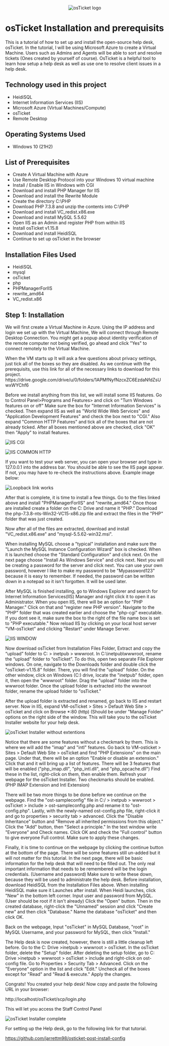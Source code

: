 <p align="center">
<img src="https://i.imgur.com/Clzj7Xs.png" alt="osTicket logo"/>
</p>
<h1>osTicket Installation and prerequisits</h1>
This is a tutorial of how to set up and install the open-source help desk, osTicket. In the tutorial, I will be using Microsoft Azure to create a Virtual Machine. Users such as Admins and Agents will be able to sort and resolve tickets (Ones created by yourself of course). OsTicket is a helpful tool to learn how setup a help desk as well as use one to resolve client issues in a help desk. <br/>
<h2>Technology used in this project</h2>

- HeidiSQL
- Internet Information Services (IIS)
- Microsoft Azure (Virtual Machines/Compute)
- osTicket
- Remote Desktop
  
<h2>Operating Systems Used</h2>

- Windows 10 (21H2)
<h2>List of Prerequisites</h2>

- Create A Virtual Machine with Azure
- Use Remote Desktop Protocol into your Windows 10 virtual machine
- Install / Enable IIS in Windows with CGI
- Download and install PHP Manager for IIS
- Download and install the Rewrite Module
- Create the directory C:\PHP
- Download PHP 7.3.8 and unzip the contents into C:\PHP
- Download and install VC_redist.x86.exe
- Download and install MySQL 5.5.62
- Open IIS as an Admin and register PHP from within IIS
- Install osTicket v1.15.8
- Download and install HeidiSQL
- Continue to set up osTicket in the browser

<h2>Installation Files Used</h2>

- HeidiSQL
- mysql
- osTicket
- php
- PHPManagerForIIS
- rewrite_amd64
- VC_redist.x86

<h2>Step 1: Installation</h2>

<p>
We will first create a Virtual Machine in Azure. Using the IP address and login we set up with the Virtual Machine, We will connect through Remote Desktop Connection. You might get a popup about identity verification of the remote computer not being verified, go ahead and click "Yes" to connect remotely to the Virtual Machine. </p>

<p>
When the VM starts up It will ask a few questions about privacy settings, just tick all of the boxes so they are disabled. As we continue with the prerequisits, use this link for all of the necessary links to download for this project. https://drive.google.com/drive/u/0/folders/1APMfNyfNzcxZC6EzdaNfdZsUwxWYChf6</p>

<p>
Before we install anything from this list, we will install some IIS features. Go to Control Panel>Programs and Features> and click on "Turn Windows features on or off" Make sure the box for "Internet Information Services" is checked. Then expand IIS as well as "World Wide Web Services" and "Application Development Features" and check the box next to "CGI." Also expand "Common HTTP Features" and tick all of the boxes that are not already ticked. After all boxes mentioned above are checked, click "OK" then "Apply" to install features. 
</p>

![IIS CGI](https://github.com/jarrettm98/osticket/assets/140662793/bd129eea-be91-4c33-8b7e-4a4f74ab44e5)

![IIS COMMON HTTP](https://github.com/jarrettm98/osticket/assets/140662793/1bbbd548-c7ca-4d6d-a16b-df90fdfd3d5f)

<p>If you want to test your web server, you can open your browser and type in 127.0.0.1 into the address bar. You should be able to see the IIS page appear. If not, you may have to re-check the instructions above. Example image below:
</p>
<p>
  
  ![Loopback link works](https://github.com/jarrettm98/osticket/assets/140662793/98fd70e9-9029-473b-ab4e-f157953e58c2)

</p>

<p>After that is complete, it is time to install a few things. Go to the files linked above and install "PHPManagerForIIS" and "rewrite_amd64." Once those are installed create a folder on the C: Drive and name it "PHP." Download the php-7.3.8-nts-Win32-VC15-x86.zip file and extract the files in the "PHP" folder that was just created.</p>
<p>
Now after all of the files are extracted, download and install "VC_redist.x86.exe" and "mysql-5.5.62-win32.msi". 
</p>
<p>
When installing MySQL choose a "typical" installation and make sure the "Launch the MySQL Instance Configuration Wizard" box is checked. When it is launched choose the "Standard Configuration" and click next. On the next page choose "Install As Windows Service" and click next. Next you will be creating a password for the server and click next. You can use your own password, however I like to make my password to be "Mypassword123" because it is easy to remember. If needed, the password can be written down in a notepad so it isn't forgotten. It will be used later.
</p>
<p>
After MySQL is finished installing, go to Windows Explorer and search for Internet Information Services(IIS) Manager and right click it to open it as Administrator. When you open IIS, there will be an option for "PHP Manager." Click on that and "register new PHP version". Navigate to the "PHP" folder that was created earlier and choose the "php-cgi" executable. If you dont see it, make sure the box to the right of the file name box is set to "PHP executable." Now reload IIS by clicking on your local host server "VM-osTicket" and clicking "Restart" under Manage Server.
</p>

<p>
  
![IIS WINDOW](https://github.com/jarrettm98/osticket/assets/140662793/1253f608-f165-4403-b46e-c4264970d309)
</p>
<p>
Now download osTicket from Installation Files Folder, Extract and copy the “upload” folder to C: > inetpub > wwwroot. In C:\inetpub\wwwroot, rename the “upload” folder to “osTicket”. To do this, open two separate File Explorer windows. On one, navigate to the Downloads folder and double click the "osTicket-v1.15.8" folder. There, you will find the "upload" folder. On the other window, click on Windows (C:) drive, locate the "inetpub" folder, open it, then open the "wwwroot" folder. Drag the "upload" folder into the wwwroot folder. Once the upload folder is extracted into the wwwroot folder, rename the upload folder to "osTicket."
</p>
<p>
After the upload folder is extracted and renamed, go back to IIS and restart server. Now in IIS, expand VM-osTicket > Sites > Default Web Site > osTicket and click on Browse *:80 (http) (Should be under "Manage Folder" options on the right side of the window. This will take you to the osTicket Installer website for your help desk.
</p>
<p>

  ![osTicket Installer without extentions](https://github.com/jarrettm98/osticket/assets/140662793/858202fe-5f76-4b2f-8418-05f33eb93d29)

</p>
<p>
  Notice that there are some features without a checkmark by them. This is where we will add the "imap" and "intl" features. Go back to VM-osticket > Sites > Default Web Site > osTicket and find "PHP Extensions" on the main page. Under that, there will be an option "Enable or disable an extension." Click that and it will bring up a list of features. There will be 3 features that will be enabled ("php_imap.dll", "php_intl.dll", and "php_opcache.dll") Find these in the list, right-click on them, then enable them. Refresh your webpage for the osTicket Installer. Two checkmarks should be enabled. (PHP IMAP Extension and Intl Extension)
</p>


  
<p>
  There will be two more things to be done before we continue on the webpage. Find the "ost-sampleconfig" file in C:/ > inetpub > wwwroot > osTicket > include > ost-sampleconfig.php and rename it to "ost-config.php". Lastly, with the newly-named ost-config.php file, right-click it and go to properties > security tab > advanced. Click the "Disable Inheritance" button and "Remove all inherited permissions from this object." Click the "Add" button, then "Select a principle." In the text window write "Everyone" and Check names. Click OK and check the "Full control" button to give everyone Full control. Make sure to apply these changes.
</p>
<p>
Finally, it is time to continue on the webpage by clicking the continue button at the bottom of the page. There will be some features still un-added but it will not matter for this tutorial. In the next page, there will be basic information for the help desk that will need to be filled out. The only real important information that needs to be remembered will be the login credentials. (Username and password) Make sure to write these down, because they will be used to administrate the help desk. Before installation, download HeidiSQL from the Installation Files above. When installing HeidiSQL make sure it Launches after install. When Heidi launches, click "New" in the bottom left corner. Input user and password from MySQL. (User should be root if it isn't already) Click the "Open" button. Then in the created database, right-click the "Unnamed" session and click "Create new" and then click "Database." Name the database "osTicket" and then click OK.
</p>
<p>
Back on the webpage, Input "osTicket" in MySQL Database, "root" in MySQL Username, and your password for MySQL, then click "Install."
</p>
<p>
The Help desk is now created, however, there is still a little cleanup left before. Go to the C: Drive >inetpub > wwwroot > osTicket. In the osTicket folder, delete the "Setup" folder. After deleting the setup folder, go to C: Drive >inetpub > wwwroot > osTicket > include and right-click on ost-config file. Go to Properties > Security Tab > Advanced. Click on the "Everyone" option in the list and click "Edit." Uncheck all of the boxes except for "Read" and "Read & execute." Apply the changes.
</p>
<p>
Congrats! You created your help desk! Now copy and paste the following URL in your browser: 
  
  http://localhost/osTicket/scp/login.php
  
  This will let you access the Staff Control Panel
</p>
<p>

  ![osTicket Installer complete](https://github.com/jarrettm98/osticket/assets/140662793/0f1691e7-69d9-4565-8d1f-44668a2cc3e9)

</p>
For setting up the Help desk, go to the following link for that tutorial.

https://github.com/jarrettm98/osticket-post-install-config
